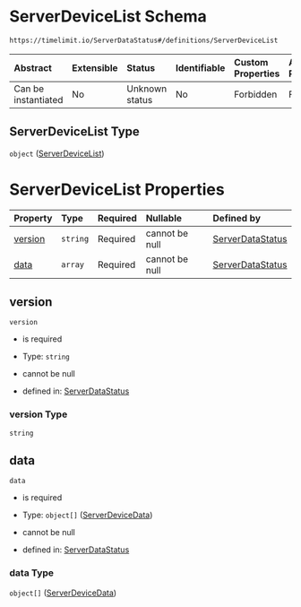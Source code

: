 # ServerDeviceList Schema

```txt
https://timelimit.io/ServerDataStatus#/definitions/ServerDeviceList
```

| Abstract            | Extensible | Status         | Identifiable | Custom Properties | Additional Properties | Access Restrictions | Defined In                                                                            |
| :------------------ | :--------- | :------------- | :----------- | :---------------- | :-------------------- | :------------------ | :------------------------------------------------------------------------------------ |
| Can be instantiated | No         | Unknown status | No           | Forbidden         | Forbidden             | none                | [ServerDataStatus.schema.json\*](ServerDataStatus.schema.json "open original schema") |

## ServerDeviceList Type

`object` ([ServerDeviceList](serverdatastatus-definitions-serverdevicelist.md))

# ServerDeviceList Properties

| Property            | Type     | Required | Nullable       | Defined by                                                                                                                                                                       |
| :------------------ | :------- | :------- | :------------- | :------------------------------------------------------------------------------------------------------------------------------------------------------------------------------- |
| [version](#version) | `string` | Required | cannot be null | [ServerDataStatus](serverdatastatus-definitions-serverdevicelist-properties-version.md "https://timelimit.io/ServerDataStatus#/definitions/ServerDeviceList/properties/version") |
| [data](#data)       | `array`  | Required | cannot be null | [ServerDataStatus](serverdatastatus-definitions-serverdevicelist-properties-data.md "https://timelimit.io/ServerDataStatus#/definitions/ServerDeviceList/properties/data")       |

## version

`version`

- is required

- Type: `string`

- cannot be null

- defined in: [ServerDataStatus](serverdatastatus-definitions-serverdevicelist-properties-version.md "https://timelimit.io/ServerDataStatus#/definitions/ServerDeviceList/properties/version")

### version Type

`string`

## data

`data`

- is required

- Type: `object[]` ([ServerDeviceData](serverdatastatus-definitions-serverdevicedata.md))

- cannot be null

- defined in: [ServerDataStatus](serverdatastatus-definitions-serverdevicelist-properties-data.md "https://timelimit.io/ServerDataStatus#/definitions/ServerDeviceList/properties/data")

### data Type

`object[]` ([ServerDeviceData](serverdatastatus-definitions-serverdevicedata.md))
